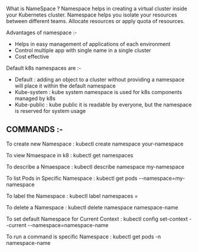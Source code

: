 What is NameSpace ?
Namespace helps in creating a virtual cluster inside your Kubernetes cluster.
Namespace helps you isolate your resources between different teams. Allocate resources or apply quota of resources.

Advantages of namespace :-
* Helps in easy management of applications of each environment
* Control multiple app with single name in a single cluster
* Cost effective

Default k8s namespaces are :-
* Default : adding an object to a cluster without providing a namespace will place it within the default namespace
* Kube-system : kube system namespace is used for k8s components managed by k8s
* Kube-public : kube public it is readable by everyone, but the namespace is reserved for system usage



## COMMANDS :-

To create new Namespace : kubectl create namespace your-namespace
 
To view Nmaespace in k8 : kubectl get namespaces

To describe a Nmaespace : kubectl describe namespace my-namespace
 
To list Pods in Specific Namespace : kubectl get pods --namespace=my-namespace
 
To label the Namespace : kubectl label namespaces <namespace> <labelKey>=<value>
 
To delete a Namespace : kubectl delete namespace namespace-name
 
To set default Namespace for Current Context : kubectl config set-context --current --namespace=namespace-name
 
To run a command is specific Namespace : kubectl get pods -n namespace-name 

